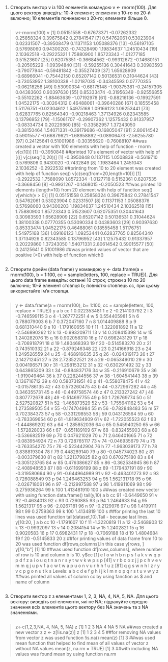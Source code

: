 1. Створить вектор v із 100 елементів командою v <- rnorm(100). Для цього
вектору виведіть: 10-й елемент; елементи з 10-го по 20-й включно; 10
елементів починаючи з 20-го; елементи більше 0.
```R
```
> v<-rnorm(100)
> v
[1]  0.05151558 -0.67673371 -0.07262332  0.25858324  0.39675842  0.27841547
[7]  0.54762061  0.53023904  0.02331507 -0.39508479  0.11371153  1.05088376
[13] -0.56197105  0.57698060  0.94300203 -0.74328490  1.19834637  1.24510434
[19]  2.10362518 -0.29225321  1.75880900  1.85723343 -1.01277185  0.51523607
[25]  0.62075351 -0.36684562 -0.99312672 -0.14680151 -0.20505229 -1.09394840
[31] -0.59255136  0.30441643  0.30983593 -0.79077944 -0.59481842 -0.35527409
[37]  1.65628909 -0.68966041 -0.75442150  0.65207142  0.50136531  0.31044624
[43] -0.73053952  1.38100338 -1.02187035 -0.34345593  0.07770355 -0.06218258
[49]  0.53090334 -0.68175148 -1.90375381 -0.24157305  0.04383603  0.90397630
[55]  0.85333474 -0.31956349 -0.92556855 -0.55102262 -1.88463639 -1.07192978
[61] -0.88216136 -0.19927591  1.04522175 -0.30264312  0.46488061 -0.39640286
[67]  0.18555458  1.51176751 -0.02304612  1.54975168  1.09166123  1.09253441
[73]  0.62837765  0.82564340 -0.90218463  1.37134926  0.82343585  0.13796952
[79] -1.15061707 -0.29907362  1.12575432  0.91337957 -0.08334734  0.20229860
[85] -0.33582957  1.37243050 -0.38150464  1.54071331 -0.39179686 -0.16805047
[91]  2.80614542  0.59015577 -0.66879621 -1.68958892 -0.08906473 -2.56255780
[97]  0.24125641  0.51001986 -0.30355620 -0.76088107
##was created a vector with 100 elements with help of function - rnorm 
> v[c(10)]
[1] -0.3950848
##printed 10's element of vector with help of [()]
> v[c(seq(10,20))]
[1] -0.3950848  0.1137115  1.0508838 -0.5619710  0.5769806  0.9430020 -0.7432849
[8]  1.1983464  1.2451043  2.1036252 -0.2922532
> ##printing from 10 to 20 element was created with help of function seq()
  > v[c(seq(from=20,length=10))]
[1] -0.2922532  1.7588090  1.8572334 -1.0127718  0.5152361  0.6207535 -0.3668456
[8] -0.9931267 -0.1468015 -0.2050523
> ##was printed 10 elements (length=10) from 20 element with help of function seq() 
>v[which(v > 0)]
[1] 0.05151558 0.25858324 0.39675842 0.27841547 0.54762061 0.53023904 0.02331507
[8] 0.11371153 1.05088376 0.57698060 0.94300203 1.19834637 1.24510434 2.10362518
[15] 1.75880900 1.85723343 0.51523607 0.62075351 0.30441643 0.30983593 1.65628909
[22] 0.65207142 0.50136531 0.31044624 1.38100338 0.07770355 0.53090334 0.04383603
[29] 0.90397630 0.85333474 1.04522175 0.46488061 0.18555458 1.51176751 1.54975168
[36] 1.09166123 1.09253441 0.62837765 0.82564340 1.37134926 0.82343585 0.13796952
[43] 1.12575432 0.91337957 0.20229860 1.37243050 1.54071331 2.80614542 0.59015577
[50] 0.24125641 0.51001986
##was printed values of vector that are positive (>0) with help of function which()
 ```R
 ```
 2. Створити фрейм (data frame) y командою y <- data.frame(a = rnorm(100), b
                                                           = 1:100, cc = sample(letters, 100, replace = TRUE)). Для цього data frame
 виведіть: останні 10 строк; строки з 10 по 20 включно; 10-й елемент
 стовпця b; повністю стовпець cc, при цьому використайте ім’я стовпця.
 ```R
 ```
 > y <- data.frame(a = rnorm(100), b= 1:100, cc = sample(letters, 100, replace = TRUE))
 > y
 a   b cc
 1    0.022353481   1  e
 2   -0.214103792   2  l
 3   -0.746599115   3  o
 4   -1.267772251   4  w
 5    0.554405981   5  h
 6    0.788079003   6  b
 7    0.372047160   7  n
 8    1.014409888   8  p
 9    0.681310440   9  s
 10  -1.179160655  10  f
 11  -1.322081892  11  a
 12  -2.546890262  12  k
 13  -0.993209711  13  v
 14   0.208415398  14  w
 15   1.240282076  15  q
 16   0.902058310  16  p
 17   0.698243129  17  p
 18  -0.706918791  18  d
 19   1.480468393  19  f
 20  -0.514583270  20  z
 21   0.743510332  21  a
 22  -0.879246348  22  i
 23   0.214166918  23  o
 24   1.249526559  24  u
 25  -0.468916635  25  q
 26  -0.024319173  26  t
 27   2.142712451  27  n
 28   2.723522521  28  a
 29  -0.065349010  29  n
 30   0.004196571  30  r
 31  -1.298153212  31  s
 32  -0.630291492  32  y
 33   0.643865209  33  t
 34  -0.884837176  34  w
 35  -0.216910679  35  v
 36  -1.919049464  36  k
 37   0.228244556  37  w
 38  -1.604541443  38  p
 39   0.136716712  39  s
 40   0.580731951  40  p
 41  -0.558078475  41  v
 42  -0.015786135  42  r
 43   0.573260475  43  b
 44  -0.372967282  44  c
 45   0.346355731  45  o
 46  -0.449758574  46  z
 47   0.213327242  47  j
 48   0.807772678  48  j
 49  -0.514697755  49  p
 50   1.726769774  50  c
 51   2.527520827  51  h
 52  -1.465873529  52  v
 53  -1.755641162  53  e
 54   1.273589505  54  v
 55  -0.174704984  55  m
 56  -0.782848483  56  m
 57   0.702384373  57  q
 58  -0.331298553  58  j
 59   0.043126564  59  u
 60  -0.783369654  60  p
 61  -1.819634909  61  v
 62  -1.722055523  62  f
 63  -1.444869202  63  a
 64  -1.285852036  64  c
 65   0.545940250  65  w
 66  -1.572828033  66  t
 67  -0.651189109  67  w
 68  -0.832455903  68  a
 69  -0.536682519  69  p
 70   0.047621029  70  u
 71   2.646401665  71  o
 72  -0.083954924  72  n
 73   0.728765117  73  v
 74  -0.046935679  74  u
 75  -0.763354270  75  r
 76  -0.523442904  76  h
 77  -1.963039173  77  h
 78   0.838819304  78  f
 79   0.448289140  79  u
 80  -0.045774023  80  z
 81  -0.003379630  81  q
 82   1.221379825  82  g
 83   0.670275180  83  s
 84  -0.305123765  84  w
 85   0.476386627  85  n
 86  -0.362534945  86  h
 87  -2.408948553  87  l
 88  -0.611699199  88  z
 89  -1.179437191  89  r
 90  -0.319580664  90  y
 91  -0.644964989  91  v
 92  -0.463401273  92  c
 93   0.726088549  93  p
 94   1.246463253  94  g
 95   1.562131718  95  o
 96  -2.026718061  96  n
 97  -0.212997588  97  u
 98   1.419911069  98  t
 99   0.275936264  99  k
 100  1.413481910 100  s
 ##was created new vector with using function data.frame()
 > tail(y,10)
 a   b cc
 91  -0.6449650  91  v
 92  -0.4634013  92  c
 93   0.7260885  93  p
 94   1.2464633  94  g
 95   1.5621317  95  o
 96  -2.0267181  96  n
 97  -0.2129976  97  u
 98   1.4199111  98  t
 99   0.2759363  99  k
 100  1.4134819 100  s
 ##for printing the last 10 lines was used function tail(dataset,10).Tail - because last lines.
 > y[10:20, ]
 a  b cc
 10 -1.1791607 10  f
 11 -1.3220819 11  a
 12 -2.5468903 12  k
 13 -0.9932097 13  v
 14  0.2084154 14  w
 15  1.2402821 15  q
 16  0.9020583 16  p
 17  0.6982431 17  p
 18 -0.7069188 18  d
 19  1.4804684 19  f
 20 -0.5145833 20  z
 > ##for printing values of data frame from 10 to 20 was used function df[rows,columns].In this case y[rows, ]
   > y[10,"b"]
 [1] 10
 ##was used function df[rows,columns], where number of row is 10 and column b is 10.
 y$cc
  [1] e l o w h b n p s f a k v w q p p d f z a i o u q t n a n r s y t w v k w p s p
 [41] v r b c o z j j p c h v e v m m q j u p v f a c w t w a p u o n v u r h h f u z
 [81] q g s w n h l z r y v c p g o n u t k s
Levels: a b c d e f g h i j k l m n o p q r s t u v w y z
##was printed all values of column cc by using fanction as $ and name of column
```R
```
3. Створити вектор z з елементами 1, 2, 3, NA, 4, NA, 5, NA. Для цього
вектору: виведіть всі елементи, які не NA; підрахуйте середнє значення
всіх елементів цього вектору без NA значень та з NA значеннями.
```R
```
> z<-c(1,2,3,NA, 4, NA, 5, NA)
> z
[1]  1  2  3 NA  4 NA  5 NA
##was created a new vector z
> z <- z[!is.na(z)]
> z
[1] 1 2 3 4 5
##for removing NA values from vector z was used function !is.na()
> mean(z)
[1] 3
##was used mean function that helped to find mean of all values of vector z without NA values
> mean(z, na.rm = TRUE)
[1] 3
##with including NA values was found mean by using function na.rm





 